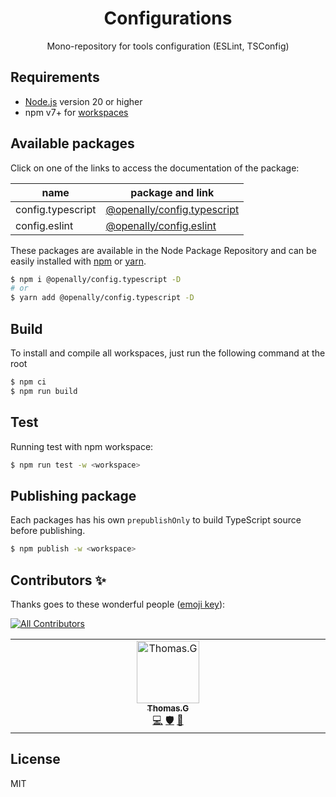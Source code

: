 <p align="center">
  <h1 align="center">Configurations</h1>
</p>

<p align="center">
  Mono-repository for tools configuration (ESLint, TSConfig)
</p>

## Requirements
- [Node.js](https://nodejs.org/en/) version 20 or higher
- npm v7+ for [workspaces](https://docs.npmjs.com/cli/v7/using-npm/workspaces)

## Available packages

Click on one of the links to access the documentation of the package:

| name | package and link |
| --- | --- |
| config.typescript | [@openally/config.typescript](./src/typescript) |
| config.eslint | [@openally/config.eslint](./src/eslint) |

These packages are available in the Node Package Repository and can be easily installed with [npm](https://docs.npmjs.com/getting-started/what-is-npm) or [yarn](https://yarnpkg.com).
```bash
$ npm i @openally/config.typescript -D
# or
$ yarn add @openally/config.typescript -D
```

## Build
To install and compile all workspaces, just run the following command at the root

```bash
$ npm ci
$ npm run build
```

## Test
Running test with npm workspace:

```bash
$ npm run test -w <workspace>
```

## Publishing package
Each packages has his own `prepublishOnly` to build TypeScript source before publishing.

```bash
$ npm publish -w <workspace>
```

## Contributors ✨

Thanks goes to these wonderful people ([emoji key](https://allcontributors.org/docs/en/emoji-key)):

<!-- ALL-CONTRIBUTORS-BADGE:START - Do not remove or modify this section -->
[![All Contributors](https://img.shields.io/badge/all_contributors-1-orange.svg?style=flat-square)](#contributors-)
<!-- ALL-CONTRIBUTORS-BADGE:END -->

<!-- ALL-CONTRIBUTORS-LIST:START - Do not remove or modify this section -->
<!-- prettier-ignore-start -->
<!-- markdownlint-disable -->
<table>
  <tbody>
    <tr>
      <td align="center" valign="top" width="14.28%"><a href="https://github.com/fraxken"><img src="https://avatars.githubusercontent.com/u/4438263?v=4?s=100" width="100px;" alt="Thomas.G"/><br /><sub><b>Thomas.G</b></sub></a><br /><a href="https://github.com/OpenAlly/configs/commits?author=fraxken" title="Code">💻</a> <a href="#security-fraxken" title="Security">🛡️</a> <a href="https://github.com/OpenAlly/configs/commits?author=fraxken" title="Documentation">📖</a></td>
    </tr>
  </tbody>
</table>

<!-- markdownlint-restore -->
<!-- prettier-ignore-end -->
<!-- ALL-CONTRIBUTORS-LIST:END -->

## License
MIT
